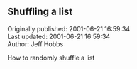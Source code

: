## Shuffling a list  
Originally published: 2001-06-21 16:59:34  
Last updated: 2001-06-21 16:59:34  
Author: Jeff Hobbs  
  
How to randomly shuffle a list